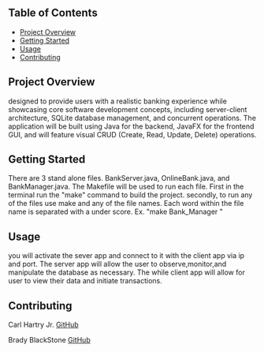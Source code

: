 ## Table of Contents
- [Project Overview](#project-overview)
- [Getting Started](#Getting-Started)
- [Usage](#usage)
- [Contributing](#contributing)
## Project Overview
designed to provide users with a realistic banking experience while showcasing core software
development concepts, including server-client architecture, SQLite database management, and
concurrent operations. The application will be built using Java for the backend, JavaFX for the
frontend GUI, and will feature visual CRUD (Create, Read, Update, Delete) operations.
## Getting Started
 There are 3 stand alone files. BankServer.java, OnlineBank.java, and BankManager.java.
 The Makefile will be used to run each file. First in the terminal run the "make" command to build the project. secondly, to run any of the files use make and any of the file names. Each word within the file name is separated with a under score. Ex. "make Bank_Manager "

## Usage
you will activate the sever app and connect to it with the client app via ip and port. The server app will allow the user to observe,monitor,and manipulate the database as necessary. The while client app will allow for user to view their data and initiate transactions. 
## Contributing
Carl Hartry Jr.
[GitHub](https://github.com/CHartryJr)

Brady BlackStone
[GitHub](https://github.com/Brady-Blackstone)
